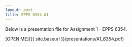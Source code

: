 ```yaml
---
layout: post
title: EPPS 6354 A1
---
```


Below is a presentation file for Assignment 1 - EPPS 6354.

[OPEN ME]({{ site.baseurl }}/presentations/A1_6354.pdf)
